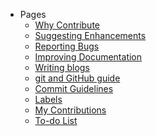 - Pages
    - <a href="#/pages/Why-contribute">Why Contribute</a>
    - <a href="#/pages/Suggesting-enhancements">Suggesting Enhancements</a>
    - <a href="#/pages/Reporting-bugs">Reporting Bugs</a>
    - <a href="#/pages/Improving-docs">Improving Documentation</a>
    - <a href="#/pages/Writing-blogs">Writing blogs</a>
    - <a href="#/pages/Git-and-Github">git and GitHub guide</a>
    - <a href="#/pages/Commit-guidelines">Commit Guidelines</a>
    - <a href="#/pages/Labels">Labels</a>
    - <a href="#/pages/My-contributions/README">My Contributions</a>
    - <a href="#/TO-DO">To-do List</a>